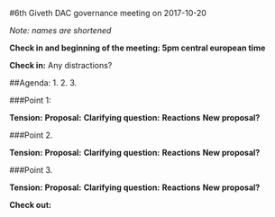 #6th Giveth DAC governance meeting on 2017-10-20

*Note: names are shortened*

**Check in and beginning of the meeting: 5pm central european time**


**Check in:** Any distractions?


##Agenda:
  1.
  2.
  3.

###Point 1:

**Tension:**
**Proposal:**
**Clarifying question:**
**Reactions**
**New proposal?**



###Point 2.

**Tension:**
**Proposal:**
**Clarifying question:**
**Reactions**
**New proposal?**


###Point 3.

**Tension:**
**Proposal:**
**Clarifying question:**
**Reactions**
**New proposal?**



**Check out:**
